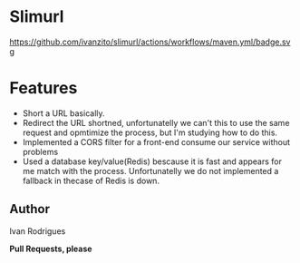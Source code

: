 # Slimurl

https://github.com/ivanzito/slimurl/actions/workflows/maven.yml/badge.svg

# Features

  - Short a URL basically.
  - Redirect the URL shortned, unfortunatelly we can't this to use the same request and opmtimize the process, but I'm
  studying how to do this.
  - Implemented a CORS filter for a front-end consume our service without problems
  - Used a database key/value(Redis) bescause it is fast and appears for me match with the process. Unfortunatelly we do not
  implemented a fallback in thecase of Redis is down.


Author
----

Ivan Rodrigues


**Pull Requests, please**

